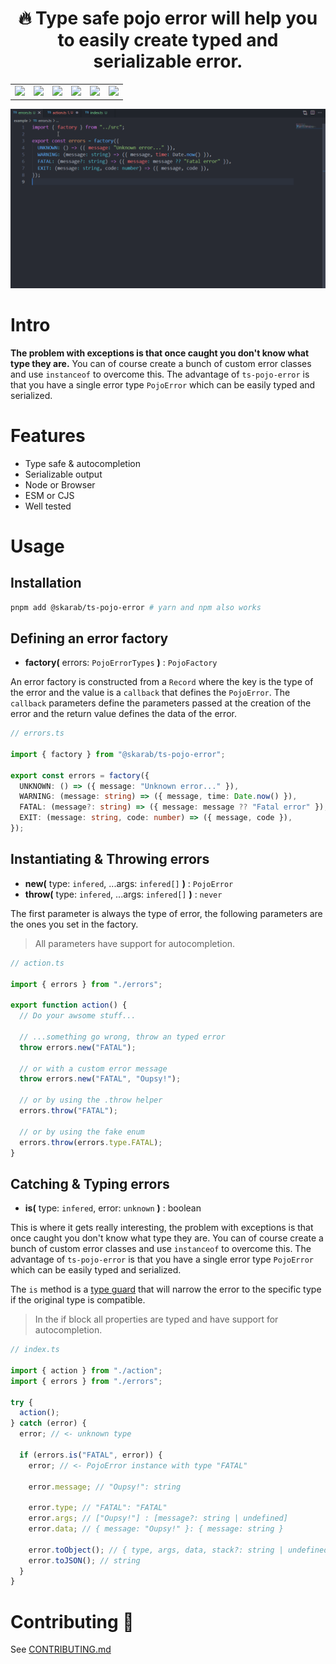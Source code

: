 <h1 align="center">🔥 Type safe pojo error will help you to easily create typed and serializable error.</h1>

<table align="center">
  <tr>
    <td>
      <a href="https://github.com/skarab42/ts-pojo-error/actions/workflows/CI.yaml">
        <img src="https://github.com/skarab42/ts-pojo-error/actions/workflows/CI.yaml/badge.svg">
      </a>
    </td>
    <td>
      <a href="https://codecov.io/gh/skarab42/ts-pojo-error">
        <img src="https://codecov.io/gh/skarab42/ts-pojo-error/branch/main/graph/badge.svg?token=4PSFJBVAFB">
      </a>
    </td>
    <td>
      <img src="https://img.shields.io/github/languages/code-size/skarab42/ts-pojo-error?color=success&style=flat">
    </td>
    <td>
      <img src="https://img.shields.io/github/license/skarab42/ts-pojo-error?color=success">
    </td>
    <td>
      <a href="https://github.com/sponsors/skarab42">
        <img src="https://img.shields.io/github/sponsors/skarab42?color=ff69b4&label=%E2%9D%A4%20sponsors%20">
      </a>
    </td>
    <td>
      <a href="https://www.twitch.tv/skarab42">
        <img src="https://img.shields.io/twitch/status/skarab42?style=social">
      </a>
    </td>
  </tr>
</table>

<p align="center">
  <img src="images/ts-pojo-error.gif">
</p>

# Intro

**The problem with exceptions is that once caught you don't know what type they are.** You can of course create a bunch of custom error classes and use `instanceof` to overcome this. The advantage of `ts-pojo-error` is that you have a single error type `PojoError` which can be easily typed and serialized.

# Features

- Type safe & autocompletion
- Serializable output
- Node or Browser
- ESM or CJS
- Well tested

# Usage

## Installation

```bash
pnpm add @skarab/ts-pojo-error # yarn and npm also works
```

## Defining an error factory

- **factory(** errors: `PojoErrorTypes` **)** : `PojoFactory`

An error factory is constructed from a `Record` where the key is the type of the error and the value is a `callback` that defines the `PojoError`.
The `callback` parameters define the parameters passed at the creation of the error and the return value defines the data of the error.

```ts
// errors.ts

import { factory } from "@skarab/ts-pojo-error";

export const errors = factory({
  UNKNOWN: () => ({ message: "Unknown error..." }),
  WARNING: (message: string) => ({ message, time: Date.now() }),
  FATAL: (message?: string) => ({ message: message ?? "Fatal error" }),
  EXIT: (message: string, code: number) => ({ message, code }),
});
```

## Instantiating & Throwing errors

- **new(** type: `infered`, ...args: `infered[]` **)** : `PojoError`
- **throw(** type: `infered`, ...args: `infered[]` **)** : `never`

The first parameter is always the type of error, the following parameters are the ones you set in the factory.

> All parameters have support for autocompletion.

```ts
// action.ts

import { errors } from "./errors";

export function action() {
  // Do your awsome stuff...

  // ...something go wrong, throw an typed error
  throw errors.new("FATAL");

  // or with a custom error message
  throw errors.new("FATAL", "Oupsy!");

  // or by using the .throw helper
  errors.throw("FATAL");

  // or by using the fake enum
  errors.throw(errors.type.FATAL);
}
```

## Catching & Typing errors

- **is(** type: `infered`, error: `unknown` **)** : boolean

This is where it gets really interesting, the problem with exceptions is that once caught you don't know what type they are. You can of course create a bunch of custom error classes and use `instanceof` to overcome this. The advantage of `ts-pojo-error` is that you have a single error type `PojoError` which can be easily typed and serialized.

The `is` method is a [type guard](https://www.typescriptlang.org/docs/handbook/2/narrowing.html#using-type-predicates) that will narrow the error to the specific type if the original type is compatible.

> In the if block all properties are typed and have support for autocompletion.

```ts
// index.ts

import { action } from "./action";
import { errors } from "./errors";

try {
  action();
} catch (error) {
  error; // <- unknown type

  if (errors.is("FATAL", error)) {
    error; // <- PojoError instance with type "FATAL"

    error.message; // "Oupsy!": string

    error.type; // "FATAL": "FATAL"
    error.args; // ["Oupsy!"] : [message?: string | undefined]
    error.data; // { message: "Oupsy!" }: { message: string }

    error.toObject(); // { type, args, data, stack?: string | undefined }
    error.toJSON(); // string
  }
}
```

# Contributing 💜

See [CONTRIBUTING.md](https://github.com/skarab42/ts-pojo-error/blob/main/CONTRIBUTING.md)
